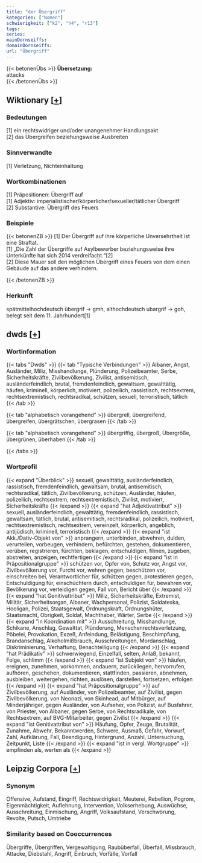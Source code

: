 ```yaml
---
title: "der Übergriff"
kategorien: ["Nomen"]
schwierigkeit: ["k2", "h4", "r13"]
tags:
series:
mainDornseiffs:
domainDornseiffs:
url: "Übergriff"
---
```


{{< betonenÜbs >}}
**Übersetzung:**  
attacks  
{{< /betonenÜbs >}}

## Wiktionary [[+](https://de.wiktionary.org/wiki/Übergriff)]

### Bedeutungen
[1] ein rechtswidriger und/oder unangenehmer Handlungsakt  
[2] das Übergreifen beziehungsweise Ausbreiten  

### Sinnverwandte
[1] Verletzung, Nichteinhaltung  

### Wortkombinationen
[1] Präpositionen: Übergriff auf  
[1] Adjektiv: imperialistischer/körperlicher/sexueller/tätlicher Übergriff  
[2] Substantive: Übergriff des Feuers  

### Beispiele
{{< betonenZB >}}
[1] Der Übergriff auf ihre körperliche Unversehrtheit ist eine Straftat.  
[1] „Die Zahl der Übergriffe auf Asylbewerber beziehungsweise ihre Unterkünfte hat sich 2014 verdreifacht.“[2]  
[2] Diese Mauer soll den möglichen Übergriff eines Feuers von dem einen Gebäude auf das andere verhindern.  

{{< /betonenZB >}}
### Herkunft
spätmittelhochdeutsch übergrif → gmh, althochdeutsch ubargrif → goh, belegt seit dem 11. Jahrhundert[1]  



## dwds [[+](https://www.dwds.de/wb/Übergriff)]

### Wortinformation
{{< tabs "Dwds" >}}
{{< tab "Typische Verbindungen" >}}
Albaner, Angst, Ausländer, Miliz, Misshandlunge, Plünderung, Polizeibeamter, Serbe, Sicherheitskräfte, Zivilbevölkerung, Zivilist, antisemitisch, ausländerfeindlich, brutal, fremdenfeindlich, gewaltsam, gewalttätig, häufen, kriminell, körperlich, motiviert, polizeilich, rassistisch, rechtsextrem, rechtsextremistisch, rechtsradikal, schützen, sexuell, terroristisch, tätlich
{{< /tab >}}

{{< tab "alphabetisch vorangehend" >}}
übergrell, übergreifend, übergreifen, übergrätschen, übergrasen
{{< /tab >}}

{{< tab "alphabetisch vorangehend" >}}
übergriffig, übergroß, Übergröße, übergrünen, überhaben
{{< /tab >}}

{{< /tabs >}}

### Wortprofil
{{< expand "Überblick" >}} sexuell, gewalttätig, ausländerfeindlich, rassistisch, fremdenfeindlich, gewaltsam, brutal, antisemitisch, rechtsradikal, tätlich, Zivilbevölkerung, schützen, Ausländer, häufen, polizeilich, rechtsextrem, rechtsextremistisch, Zivilist, motiviert, Sicherheitskräfte {{< /expand >}}
{{< expand "hat Adjektivattribut" >}} sexuell, ausländerfeindlich, gewalttätig, fremdenfeindlich, rassistisch, gewaltsam, tätlich, brutal, antisemitisch, rechtsradikal, polizeilich, motiviert, rechtsextremistisch, rechtsextrem, vereinzelt, körperlich, angeblich, antijüdisch, kriminell, terroristisch {{< /expand >}}
{{< expand "ist Akk./Dativ-Objekt von" >}} anprangern, unterbinden, abwehren, dulden, verurteilen, vorbeugen, verhindern, befürchten, gestehen, dokumentieren, verüben, registrieren, fürchten, beklagen, entschuldigen, filmen, zugeben, abstreiten, anzeigen, rechtfertigen {{< /expand >}}
{{< expand "ist in Präpositionalgruppe" >}} schützen vor, Opfer von, Schutz vor, Angst vor, Zivilbevölkerung vor, Furcht vor, wehren gegen, beschützen vor, einschreiten bei, Verantwortlicher für, schützen gegen, protestieren gegen, Entschuldigung für, einschüchtern durch, entschuldigen für, bewahren vor, Bevölkerung vor, verteidigen gegen, Fall von, Bericht über {{< /expand >}}
{{< expand "hat Genitivattribut" >}} Miliz, Sicherheitskräfte, Extremist, Militär, Sicherheitsorgan, Albaner, Wachpersonal, Polizist, Soldateska, Hooligan, Polizei, Staatsgewalt, Ordnungskraft, Ordnungshüter, Staatsmacht, Obrigkeit, Soldat, Machthaber, Wärter, Serbe {{< /expand >}}
{{< expand "in Koordination mit" >}} Ausschreitung, Misshandlunge, Schikane, Anschlag, Gewalttat, Plünderung, Menschenrechtsverletzung, Pöbelei, Provokation, Exzeß, Anfeindung, Belästigung, Beschimpfung, Brandanschlag, Alkoholmißbrauch, Ausschreitungen, Mordanschlag, Diskriminierung, Verhaftung, Benachteiligung {{< /expand >}}
{{< expand "hat Prädikativ" >}} schwerwiegend, Einzelfall, selten, Anlaß, bekannt, Folge, schlimm {{< /expand >}}
{{< expand "ist Subjekt von" >}} häufen, ereignen, zunehmen, vorkommen, andauern, zurückliegen, hervorrufen, aufhören, geschehen, dokumentieren, stattfinden, passieren, abnehmen, ausbleiben, weitergehen, richten, auslösen, darstellen, fortsetzen, erfolgen {{< /expand >}}
{{< expand "hat Präpositionalgruppe" >}} auf Zivilbevölkerung, auf Ausländer, von Polizeibeamter, auf Zivilist, gegen Zivilbevölkerung, von Neonazi, von Skinhead, auf Mitbürger, auf Minderjähriger, gegen Ausländer, von Aufseher, von Polizist, auf Busfahrer, von Priester, von Albaner, gegen Serbe, von Rechtsradikale, von Rechtsextrem, auf BVG-Mitarbeiter, gegen Zivilist {{< /expand >}}
{{< expand "ist Genitivattribut von" >}} Häufung, Opfer, Zeuge, Brutalität, Zunahme, Abwehr, Bekanntwerden, Schwere, Ausmaß, Gefahr, Vorwurf, Zahl, Aufklärung, Fall, Beendigung, Hintergrund, Anzahl, Untersuchung, Zeitpunkt, Liste {{< /expand >}}
{{< expand "ist in vergl. Wortgruppe" >}} empfinden als, werten als {{< /expand >}}

## Leipzig Corpora [[+](https://corpora.uni-leipzig.de/en/res?word=Übergriff&corpusId=deu_newscrawl-public_2018)]


### Synonym
Offensive, Aufstand, Eingriff, Rechtswidrigkeit, Meuterei, Rebellion, Pogrom, Eigenmächtigkeit, Auflehnung, Intervention, Volkserhebung, Auswüchse, Ausschreitung, Einmischung, Angriff, Volksaufstand, Verschwörung, Revolte, Putsch, Umtriebe


### Similarity based on Cooccurrences
Übergriffe, Übergriffen, Vergewaltigung, Raubüberfall, Überfall, Missbrauch, Attacke, Diebstahl, Angriff, Einbruch, Vorfälle, Vorfall

